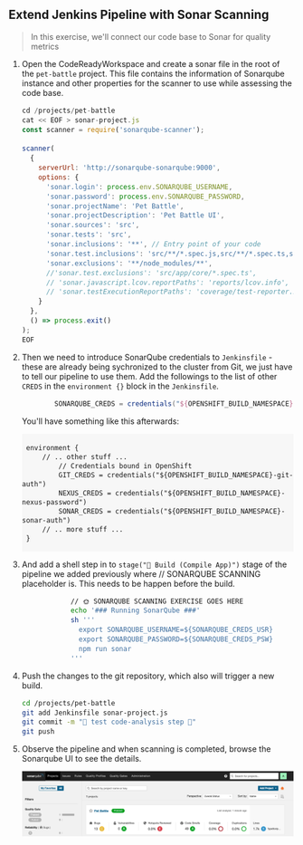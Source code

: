 ## Extend Jenkins Pipeline with Sonar Scanning
> In this exercise, we'll connect our code base to Sonar for quality metrics

1. Open the CodeReadyWorkspace and create a sonar file in the root of the `pet-battle` project. This file contains the information of Sonarqube instance and other properties for the scanner to use while assessing the code base.

    ```javascript
    cd /projects/pet-battle
    cat << EOF > sonar-project.js
    const scanner = require('sonarqube-scanner');

    scanner(
      {
        serverUrl: 'http://sonarqube-sonarqube:9000',
        options: {
          'sonar.login': process.env.SONARQUBE_USERNAME,
          'sonar.password': process.env.SONARQUBE_PASSWORD,
          'sonar.projectName': 'Pet Battle',
          'sonar.projectDescription': 'Pet Battle UI',
          'sonar.sources': 'src',
          'sonar.tests': 'src',
          'sonar.inclusions': '**', // Entry point of your code
          'sonar.test.inclusions': 'src/**/*.spec.js,src/**/*.spec.ts,src/**/*.spec.jsx,src/**/*.test.js,src/**/*.test.jsx',
          'sonar.exclusions': '**/node_modules/**',
          //'sonar.test.exclusions': 'src/app/core/*.spec.ts',
          // 'sonar.javascript.lcov.reportPaths': 'reports/lcov.info',
          // 'sonar.testExecutionReportPaths': 'coverage/test-reporter.xml'
        }
      },
      () => process.exit()
    );
    EOF
    ```

2. Then we need to introduce SonarQube credentials to `Jenkinsfile` - these are already being sychronized to the cluster from Git, we just have to tell our pipeline to use them. Add the followings to the list of other `CREDS` in the `environment {}` block in the `Jenkinsfile`.

    ```groovy
            SONARQUBE_CREDS = credentials("${OPENSHIFT_BUILD_NAMESPACE}-sonarqube-auth")
    ```

    You'll have something like this afterwards:
    <div class="highlight" style="background: #f7f7f7">
    <pre><code class="language-groovy">
    environment {
        // .. other stuff ...
            // Credentials bound in OpenShift
            GIT_CREDS = credentials("${OPENSHIFT_BUILD_NAMESPACE}-git-auth")
            NEXUS_CREDS = credentials("${OPENSHIFT_BUILD_NAMESPACE}-nexus-password")
            SONAR_CREDS = credentials("${OPENSHIFT_BUILD_NAMESPACE}-sonar-auth")
        // .. more stuff ...
    }
    </code></pre></div>

3. And add a shell step in to `stage("🧰 Build (Compile App)")` stage of the pipeline we added previously where // SONARQUBE SCANNING placeholder is. This needs to be happen before the build.

    ```bash
                // 🌞 SONARQUBE SCANNING EXERCISE GOES HERE 
                echo '### Running SonarQube ###'
                sh '''
                  export SONARQUBE_USERNAME=${SONARQUBE_CREDS_USR}
                  export SONARQUBE_PASSWORD=${SONARQUBE_CREDS_PSW}
                  npm run sonar
                '''
    ```

4. Push the changes to the git repository, which also will trigger a new build.

    ```bash
    cd /projects/pet-battle
    git add Jenkinsfile sonar-project.js
    git commit -m "🧦 test code-analysis step 🧦"
    git push
    ```

5. Observe the pipeline and when scanning is completed, browse the Sonarqube UI to see the details.

    ![sonar-pb-ui](images/sonar-pb-ui.png)

